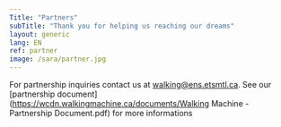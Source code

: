 ```yaml
---
Title: "Partners"
subTitle: "Thank you for helping us reaching our dreams"
layout: generic
lang: EN
ref: partner
image: /sara/partner.jpg
---
```


For partnership inquiries contact us at walking@ens.etsmtl.ca.
See our [partnership document](https://wcdn.walkingmachine.ca/documents/Walking Machine - Partnership Document.pdf) for more informations
